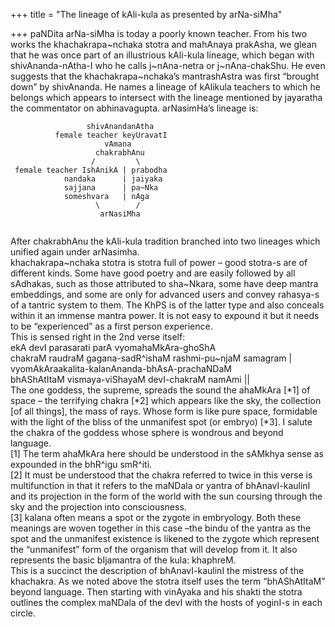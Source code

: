 +++
title = "The lineage of kAli-kula as presented by arNa-siMha"

+++
paNDita arNa-siMha is today a poorly known teacher. From his two works
the khachakrapa\~nchaka stotra and mahAnaya prakAsha, we glean that he
was once part of an illustrious kAli-kula lineage, which began with
shivAnanda-nAtha-I who he calls j\~nAna-netra or j\~nAna-chakShu. He
even suggests that the khachakrapa\~nchaka’s mantrashAstra was first
“brought down” by shivAnanda. He names a lineage of kAlikula teachers
to which he belongs which appears to intersect with the lineage
mentioned by jayaratha the commentator on abhinavagupta. arNasimHa’s
lineage is:

``` 
                 shivAnandanAtha
          female teacher keyUravatI
                     vAmana
                   chakrabhAnu
                  /         \
 female teacher IshAnikA | prabodha
            nandaka      | jaiyaka
            sajjana      | pa~Nka
            someshvara   | nAga
                   \        /
                    arNasiMha
 
```

After chakrabhAnu the kAli-kula tradition branched into two lineages
which unified again under arNasimha.  
khachakrapa\~nchaka stotra is stotra full of power – good stotra-s are
of different kinds. Some have good poetry and are easily followed by all
sAdhakas, such as those attributed to sha\~Nkara, some have deep mantra
embeddings, and some are only for advanced users and convey rahasya-s of
a tantric system to them. The KhPS is of the latter type and also
conceals within it an immense mantra power. It is not easy to expound it
but it needs to be “experienced” as a first person experience.  
This is sensed right in the 2nd verse itself:  
ekA devI parasarati parA vyomahaMkAra-ghoShA  
chakraM raudraM gagana-sadR^ishaM rashmi-pu\~njaM samagram |  
vyomAkAraakalita-kalanAnanda-bhAsA-prachaNDaM  
bhAShAtItaM vismaya-viShayaM devI-chakraM namAmi ||  
The one goddess, the supreme, spreads the sound the ahaMkAra \[\*1\] of
space – the terrifying chakra \[\*2\] which appears like the sky, the
collection \[of all things\], the mass of rays. Whose form is like pure
space, formidable with the light of the bliss of the unmanifest spot (or
embryo) \[\*3\]. I salute the chakra of the goddess whose sphere is
wondrous and beyond language.  
\[1\] The term ahaMkAra here should be understood in the sAMkhya sense
as expounded in the bhR^igu smR^iti.  
\[2\] It must be understood that the chakra referred to twice in this
verse is multifunction in that it refers to the maNDala or yantra of
bhAnavI-kaulinI and its projection in the form of the world with the sun
coursing through the sky and the projection into consciousness.  
\[3\] kalana often means a spot or the zygote in embryology. Both these
meanings are woven together in this case –the bindu of the yantra as the
spot and the unmanifest existence is likened to the zygote which
represent the “unmanifest” form of the organism that will develop from
it. It also represents the basic bIjamantra of the kula: khaphreM.  
This is a succinct the description of bhAnavI-kaulinI the mistress of
the khachakra. As we noted above the stotra itself uses the term
“bhAShAtItaM” beyond language. Then starting with vinAyaka and his
shakti the stotra outlines the complex maNDala of the devI with the
hosts of yoginI-s in each circle.
